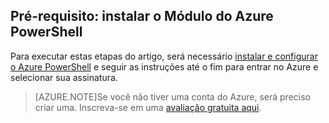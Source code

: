 ## Pré-requisito: instalar o Módulo do Azure PowerShell
Para executar estas etapas do artigo, será necessário [instalar e configurar o Azure PowerShell](powershell-install-configure.md) e seguir as instruções até o fim para entrar no Azure e selecionar sua assinatura.

> [AZURE.NOTE]Se você não tiver uma conta do Azure, será preciso criar uma. Inscreva-se em uma [avaliação gratuita aqui](sign-up-organization.md).

<!---HONumber=Oct15_HO3-->
